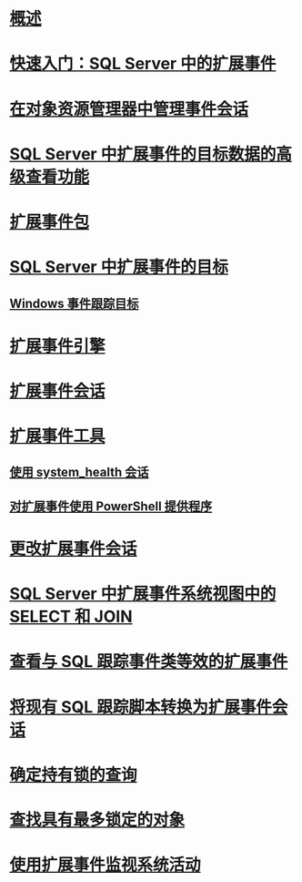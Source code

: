 # [概述](extended-events.md)  
# [快速入门：SQL Server 中的扩展事件](quick-start-extended-events-in-sql-server.md)  
# [在对象资源管理器中管理事件会话](manage-event-sessions-in-the-object-explorer.md)  
# [SQL Server 中扩展事件的目标数据的高级查看功能](advanced-viewing-of-target-data-from-extended-events-in-sql-server.md)  
# [扩展事件包](sql-server-extended-events-packages.md)  
# [SQL Server 中扩展事件的目标](targets-for-extended-events-in-sql-server.md)  
## [Windows 事件跟踪目标](event-tracing-for-windows-target.md)  
# [扩展事件引擎](sql-server-extended-events-engine.md)  
# [扩展事件会话](sql-server-extended-events-sessions.md)  
# [扩展事件工具](extended-events-tools.md)  
## [使用 system_health 会话](use-the-system-health-session.md)  
## [对扩展事件使用 PowerShell 提供程序](use-the-powershell-provider-for-extended-events.md)  
# [更改扩展事件会话](alter-an-extended-events-session.md)  
# [SQL Server 中扩展事件系统视图中的 SELECT 和 JOIN](selects-and-joins-from-system-views-for-extended-events-in-sql-server.md)  
# [查看与 SQL 跟踪事件类等效的扩展事件](view-the-extended-events-equivalents-to-sql-trace-event-classes.md)  
# [将现有 SQL 跟踪脚本转换为扩展事件会话](convert-an-existing-sql-trace-script-to-an-extended-events-session.md)  
# [确定持有锁的查询](determine-which-queries-are-holding-locks.md)  
# [查找具有最多锁定的对象](find-the-objects-that-have-the-most-locks-taken-on-them.md)  
# [使用扩展事件监视系统活动](monitor-system-activity-using-extended-events.md)  
